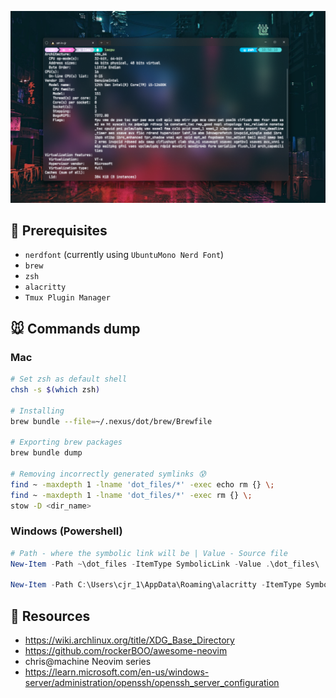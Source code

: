 ![Mah bootifoo terminal](assets/banner.png)

## 🫎 Prerequisites
- `nerdfont` (currently using `UbuntuMono Nerd Font`)
- `brew`
- `zsh`
- `alacritty`
- `Tmux Plugin Manager` 

## 🐭 Commands dump
### Mac
```bash
# Set zsh as default shell
chsh -s $(which zsh)

# Installing
brew bundle --file=~/.nexus/dot/brew/Brewfile

# Exporting brew packages
brew bundle dump

# Removing incorrectly generated symlinks 😰
find ~ -maxdepth 1 -lname 'dot_files/*' -exec echo rm {} \;
find ~ -maxdepth 1 -lname 'dot_files/*' -exec rm {} \;
stow -D <dir_name>
```

### Windows (Powershell)
```powershell
# Path - where the symbolic link will be | Value - Source file
New-Item -Path ~\dot_files -ItemType SymbolicLink -Value .\dot_files\

New-Item -Path C:\Users\cjr_1\AppData\Roaming\alacritty -ItemType SymbolicLink -Value C:\Users\cjr_1\dot_files\alacritty\.config\alacritty
```

## 🐶 Resources
- https://wiki.archlinux.org/title/XDG_Base_Directory
- https://github.com/rockerBOO/awesome-neovim
- chris@machine Neovim series
- https://learn.microsoft.com/en-us/windows-server/administration/openssh/openssh_server_configuration
